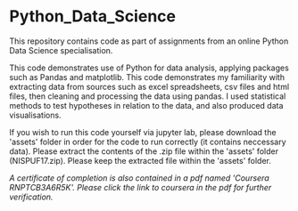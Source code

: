 # Python_Data_Science

This repository contains code as part of assignments from an online Python Data Science specialisation.

This code demonstrates use of Python for data analysis, applying packages such as Pandas and matplotlib. This code demonstrates my familiarity with extracting data from sources such as excel spreadsheets, csv files and html files, then cleaning and processing the data using pandas. I used statistical methods to test hypotheses in relation to the data, and also produced data visualisations.

If you wish to run this code yourself via jupyter lab, please download the 'assets' folder in order for the code to run correctly (it contains neccessary data). 
Please extract the contents of the .zip file within the 'assets' folder (NISPUF17.zip). Please keep the extracted file within the 'assets' folder.

*A certificate of completion is also contained in a pdf named 'Coursera RNPTCB3A6R5K'. Please click the link to coursera in the pdf for further verification.*
